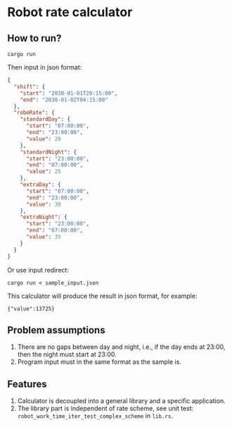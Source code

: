 # Robot rate calculator

## How to run?
```
cargo run
```

Then input in json format: 
```json
{
  "shift": {
    "start": "2038-01-01T20:15:00",
    "end": "2038-01-02T04:15:00"
  },
  "roboRate": {
    "standardDay": {
      "start": "07:00:00",
      "end": "23:00:00",
      "value": 20
    },
    "standardNight": {
      "start": "23:00:00",
      "end": "07:00:00",
      "value": 25
    },
    "extraDay": {
      "start": "07:00:00",
      "end": "23:00:00",
      "value": 30
    },
    "extraNight": {
      "start": "23:00:00",
      "end": "07:00:00",
      "value": 35
    }
  }
}
```

Or use input redirect:
```
cargo run < sample_input.json
```

This calculator will produce the result in json format, for example:
```
{"value":13725}
```


## Problem assumptions
1. There are no gaps between day and night, i.e., if the day ends at 23:00, then the night must start at 23:00.
2. Program input must in the same format as the sample is.

## Features
1. Calculator is decoupled into a general library and a specific application.
2. The library part is independent of rate scheme, see unit test: `robot_work_time_iter_test_complex_scheme` in `lib.rs`.
